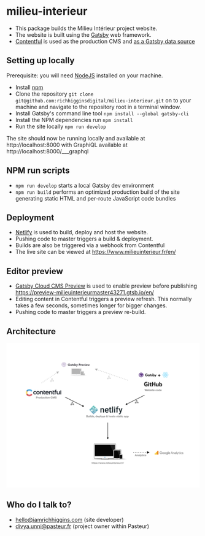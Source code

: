 # milieu-interieur

- This package builds the Milieu Intérieur project website.
- The website is built using the [Gatsby](https://github.com/gatsbyjs/gatsby/tree/gatsby%403.14.0) web framework.
- [Contentful](https://www.contentful.com/) is used as the production CMS and [as a Gatsby data source](https://github.com/gatsbyjs/gatsby/tree/master/packages/gatsby-source-contentful)

## Setting up locally

Prerequisite: you will need [NodeJS](https://nodejs.org/en/) installed on your machine.

- Install [npm](https://www.npmjs.com/)
- Clone the repository `git clone git@github.com:richhigginsdigital/milieu-interieur.git` on to your machine and navigate to the repository root in a terminal window.
- Install Gatsby's command line tool `npm install --global gatsby-cli`
- Install the NPM dependencies run `npm install`
- Run the site locally `npm run develop`

The site should now be running locally and available at http://localhost:8000 with GraphiQL available at http://localhost:8000/___graphql

## NPM run scripts

- `npm run develop` starts a local Gatsby dev environment
- `npm run build` performs an optimized production build of the site generating static HTML and per-route JavaScript code bundles

## Deployment

- [Netlify](https://www.netlify.com/) is used to build, deploy and host the website.
- Pushing code to master triggers a build & deployment.
- Builds are also be triggered via a webhook from Contentful
- The live site can be viewed at https://www.milieuinterieur.fr/en/

## Editor preview

- [Gatsby Cloud CMS Preview](https://www.gatsbyjs.com/products/cloud/previews/) is used to enable preview before publishing https://preview-milieuinterieurmaster43271.gtsb.io/en/
- Editing content in Contentful triggers a preview refresh. This normally takes a few seconds, sometimes longer for bigger changes.
- Pushing code to master triggers a preview re-build.

## Architecture

![Image](architecture.png)

## Who do I talk to?

- hello@iamrichhiggins.com (site developer)
- divya.unni@pasteur.fr (project owner within Pasteur)

